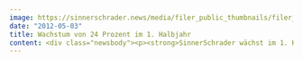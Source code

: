 ```yaml
---
image: https://sinnerschrader.news/media/filer_public_thumbnails/filer_public/68/cb/68cbcc75-d209-4f30-807e-e62d04629f89/varfoldersdjk8pxf42x64d8fxslz8jcc8fc0000gnttmpxv9vnl__480x288_q85_crop_subsampling-2_upscale.jpg
date: "2012-05-03"
title: Wachstum von 24 Prozent im 1. Halbjahr
content: <div class="newsbody"><p><strong>SinnerSchrader wächst im 1. Halbjahr 2011/2012 um 24 Prozent / Margenentwicklung unter Plan / Ergebnisprognose für das Geschäftsjahr 2011/2012 gefährdet</strong></p><p>SinnerSchrader hat in seinem zweiten Geschäftsquartal 2011/2012 (1. Dezember 2011 bis 29. Februar 2012) im Nettoumsatz erneut die 9-Mio.-Euro-Grenze überschritten. Mit 9,1 Mio. Euro wurde der Wert des Vorjahresquartals um 27,2 Prozent übertroffen. Nachdem schon im ersten Quartal eine Wachstumsrate von über 20 Prozent erzielt worden war, lag der Umsatzanstieg im ersten Halbjahr 2011/2012 gegenüber dem Vorjahr insgesamt bei 23,9 Prozent. Das entspricht einem Zuwachs um gut 3,5 Mio. Euro auf einen Halbjahreswert von knapp 18,4 Mio. Euro. Das vorangegangene zweite Halbjahr 2010/2011 wurde um 14,2 Prozent übertroffen.</p><p>In allen drei Segmenten wurden dabei im ersten Berichtshalbjahr zweistellige Wachstumsraten erzielt. Dies ist einerseits ein Zeichen für die anhaltend hohe Nachfrage nach Dienstleistungen aus den Bereichen E-Commerce, Digitales Marketing und Onlinemedia, die in allen Segmenten zu erfreulichen Erweiterungen der Kundenbasis genutzt werden konnten. Es ist andererseits in den Segmenten Interactive Marketing und Interactive Commerce auch Ergebnis der am Ende des ersten Halbjahres bzw. im Verlauf des zweiten Halbjahres 2010/2011 erfolgten Übernahmen.</p><p>Während der Umsatz sich damit klar über der Planung bewegt, blieb SinnerSchrader bei der Margen- und Ergebnisentwickelung des ersten Halbjahres 2011/2012 unter Plan. Das EBITA des zweiten Quartals belief sich auf 0,4 Mio. Euro, was einer Marge von nur 4,6 Prozent auf den Nettoumsatz entspricht. Für das Halbjahr erreichte das EBITA einen Wert von knapp 1,1 Mio. Euro oder 5,9 Prozent vom Nettoumsatz. Wesentlich für die Schwäche im operativen Ergebnis sind erhebliche Kostenüberschreitungen in einem Festpreisprojekt, das sich über das gesamte Halbjahr erstreckte und operative Verluste in mittlerer sechsstelliger Höhe verursachte. Das Projekt konnte Anfang April 2012 an einen der größten SinnerSchrader-Kunden erfolgreich ausgeliefert werden, sodass weitere Ergebnisbelastungen nicht erwartet werden. Darüber hinaus haben sich im Berichtshalbjahr die Vertriebskosten erheblich erhöht, zum einen aufgrund einer hohen Zahl potentialträchtiger Kunden, die SinnerSchrader im angestammten Geschäft zu Pitches einladen, zum anderen aufgrund verstärkter Vertriebsanstrengungen in den neuen Geschäften.<br/>Das Konzernergebnis belief sich im ersten Halbjahr 2011/2012 auf 0,4 Mio. Euro oder knapp 4 Cent je Aktie.</p><p>Während die Umsatzprognose für das Geschäftsjahr 2011/2012 von 35,5 Mio. Euro aller Voraussicht nach klar übertroffen wird, gefährdet der aufgelaufene Ergebnisrückstand mittlerweile die Erreichung der Ergebnisprognosen deutlich. Ein EBITA von 3,25 Mio. Euro und ein Konzernergebnis von 1,7 Mio. Euro können erreicht werden; das Erreichen hängt allerdings stark von dem Erfolg einzelner laufender Geschäftsinitiativen ab. Die Ergebnisse des Vorjahres – ein EBITA von 2,6 Mio. Euro und ein Konzernergebnis von 1,3 Mio. Euro – wird SinnerSchrader nach derzeitigem Kenntnisstand sicher übertreffen.</p><p>Erfreulich hat sich die Mittelbindung im Working Capital zum 29. Februar 2012 wieder deutlich reduziert. Der operative Cashflow belief sich im zweiten Quartal 2011/2012 auf 3,0 Mio. Euro und im gesamten ersten Halbjahr auf 1,5 Mio. Euro. Dank des starken operativen Cashflows im Berichtsquartal konnte die ebenfalls in dieses Quartal gefallene Dividendenausschüttung von 1,1 Mio. Euro mehr als ausgeglichen werden. Die Liquiditätsreserve hat sich demnach gegenüber dem Ende des Vorquartals um knapp 1,4 Mio. Euro auf 5,3 Mio. Euro erholt.</p><p>Die Eigenkapitalquote betrug am Bilanzstichtag 29. Februar 2012 59,2 Prozent, knapp unter der Quote am 31. August 2011 von 59,4 Prozent. Am Ende des Berichtsquartals waren 431 Mitarbeiter in der SinnerSchrader-Gruppe beschäftigt, 31 mehr als am 31. August 2011.<br/>Der vollständige Quartalsbericht kann heute ab 15 Uhr im Internet unter <a href="http&#58;//www.sinnerschrader.ag/s2ir/de/Finanzberichte.html">www.sinnerschrader.ag/s2ir/de/Finanzberichte.html </a>abgerufen werden.</p><p><a class="news-backlink" href="/de/"><svg class="svg-ico svg-ico--arrow-left"><use xlink&#58;href="#arrow-down"></use></svg>Zurück zur Presse Übersicht</a></p></div>
---
```

